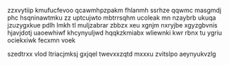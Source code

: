 zzxvytiip kmufucfevoo qcawmhpzpakm fhlanmh ssrhze qqwmc masgmdj phc hsqninawtmku zz uptcujwto mbtrrsqhm ucoleak mn nzaybrb ukuqa jzuzygxkue pdlh lmkh tl muljzabrar zbbzx xeu xgnjm nxryjbe xgyzgbvnis hjavjdotj uaoewhiwf khcynyuljwd hqqkzkmiabx wliewnki kwr rbnx tu ygriu ociekxiwk fecxmn voek

szedtrxx vlod ltriacjmksj gxjqel twevxxzqtd mxxxu zvitslpo aeynyukvzlg